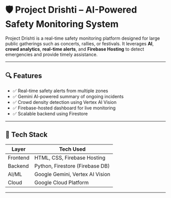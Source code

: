 # 🛡️ Project Drishti – AI-Powered Safety Monitoring System

Project Drishti is a real-time safety monitoring platform designed for large public gatherings such as concerts, rallies, or festivals. It leverages **AI**, **crowd analytics**, **real-time alerts**, and **Firebase Hosting** to detect emergencies and provide timely assistance.


---

## 🔍 Features

- ✅ Real-time safety alerts from multiple zones
- ✅ Gemini AI-powered summary of ongoing incidents
- ✅ Crowd density detection using Vertex AI Vision
- ✅ Firebase-hosted dashboard for live monitoring
- ✅ Scalable backend using Firestore

---

## 🧩 Tech Stack

| Layer         | Tech Used                       |
|---------------|----------------------------------|
| Frontend      | HTML, CSS, Firebase Hosting     |
| Backend       | Python, Firestore (Firebase DB) |
| AI/ML         | Google Gemini, Vertex AI Vision |
| Cloud         | Google Cloud Platform           |

---
